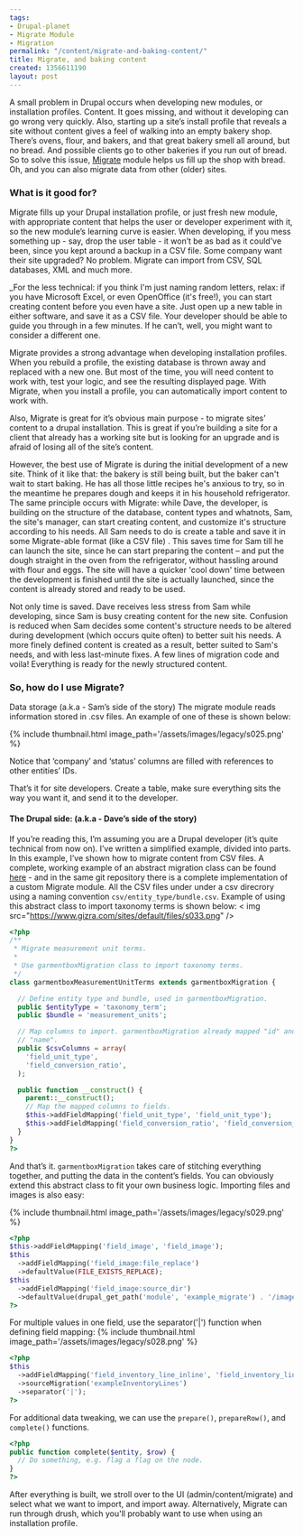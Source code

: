 ```yaml
---
tags:
- Drupal-planet
- Migrate Module
- Migration
permalink: "/content/migrate-and-baking-content/"
title: Migrate, and baking content
created: 1356611190
layout: post
---
```

A small problem in Drupal occurs when developing new modules, or installation profiles. Content.
It goes missing, and without it developing can go wrong very quickly. Also, starting up a site’s install profile that reveals a site without content gives a feel of walking into an empty bakery shop. There’s ovens, flour, and bakers, and that great bakery smell all around, but no bread. And possible clients go to other bakeries if you run out of bread. So to solve this issue, <a href="http://drupal.org/project/migrate">Migrate</a>  module helps us fill up the shop with bread.
Oh, and you can also migrate data from other (older) sites.

<!-- more -->

<h3>What is it good for?</h3>

Migrate fills up your Drupal installation profile, or just fresh new module, with appropriate content that helps the user or developer experiment with it, so the new module’s learning curve is easier. When developing, if you mess something up - say, drop the user table - it won’t be as bad as it could’ve been, since you kept around a backup in a CSV file. Some company want their site upgraded? No problem. Migrate can import from CSV, SQL databases, XML and much more.

_For the less technical: if you think I'm just naming random letters, relax: if you have Microsoft Excel, or even OpenOffice (it's free!), you can start creating content before you even have a site. Just open up a new table in either software, and save it as a CSV file. Your developer should be able to guide you through in a few minutes. If he can’t, well, you might want to consider a different one.

Migrate provides a strong advantage when developing installation profiles. When you rebuild a profile, the existing database is thrown away and replaced with a new one. But most of the time, you will need content to work with, test your logic, and see the resulting displayed page. With Migrate, when you install a profile, you can automatically import content to work with.

Also, Migrate is great for it’s obvious main purpose - to migrate sites’ content to a drupal installation. This is great if you’re building a site for a client that already has a working site but is looking for an upgrade and is afraid of losing all of the site’s content.

However, the best use of Migrate is during the initial development of a new site. Think of it like that: the bakery is still being built, but the baker can't wait to start baking. He has all those little recipes he's anxious to try, so in the meantime he prepares dough and keeps it in his household refrigerator.
The same principle occurs with Migrate: while Dave, the developer, is building on the structure of the database, content types and whatnots, Sam, the site's manager, can start creating content, and customize it's structure according to his needs. All Sam needs to do is create a table and save it in some Migrate-able format (like a CSV file) . This saves time for Sam till he can launch the site, since he can start preparing the content – and put the dough straight in the oven from the refrigerator, without hassling around with flour and eggs. The site will have a quicker 'cool down' time between the development is finished until the site is actually launched, since the content is already stored and ready to be used.

Not only time is saved. Dave receives less stress from Sam while developing, since Sam is busy creating content for the new site. Confusion is reduced when Sam decides some content's structure needs to be altered during development (which occurs quite often) to better suit his needs. A more finely defined content is created as a result, better suited to Sam's needs, and with less last-minute fixes. A few lines of migration code and voila! Everything is ready for the newly structured content.

<h3>So, how do I use Migrate?</h3>

Data storage (a.k.a - Sam’s side of the story)
The migrate module reads information stored in .csv files. An example of one of these is shown below:

{% include thumbnail.html image_path='/assets/images/legacy/s025.png' %}

Notice that ‘company’ and ‘status’ columns are filled with references to other entities’ IDs.

That’s it for site developers. Create a table, make sure everything sits the way you want it, and send it to the developer.

<h4>The Drupal side: (a.k.a - Dave’s side of the story)</h4>

If you’re reading this, I’m assuming you are a Drupal developer (it’s quite technical from now on). I’ve written a simplified example, divided into parts. In this example, I’ve shown how to migrate content from CSV files. A complete, working example of an abstract migration class can be found <a href="https://github.com/Gizra/Garment-Box/blob/7.x-1.x/garmentbox/modules/custom/garmentbox_migrate/includes/garmentbox_migrate.migrate.entity.inc">here</a> - and in the same git repository there is a complete implementation of a custom Migrate module. All the CSV files under under a csv direcrory using a naming convention ```csv/entity_type/bundle.csv```. Example of using this abstract class to import taxonomy terms is shown below:
< img src="https://www.gizra.com/sites/default/files/s033.png" />

```php
<?php
/**
 * Migrate measurement unit terms.
 *
 * Use garmentboxMigration class to import taxonomy terms.
 */
class garmentboxMeasurementUnitTerms extends garmentboxMigration {

  // Define entity type and bundle, used in garmentboxMigration.
  public $entityType = 'taxonomy_term';
  public $bundle = 'measurement_units';

  // Map columns to import. garmentboxMigration already mapped "id" and
  // "name".
  public $csvColumns = array(
    'field_unit_type',
    'field_conversion_ratio',
  );

  public function __construct() {
    parent::__construct();
    // Map the mapped columns to fields.
    $this->addFieldMapping('field_unit_type', 'field_unit_type');
    $this->addFieldMapping('field_conversion_ratio', 'field_conversion_ratio');
  }
}
?>
```

 And that’s it. ```garmentboxMigration``` takes care of stitching everything together, and putting the data in the content’s fields. You can obviously extend this abstract class to fit your own business logic.
Importing files and images is also easy:

{% include thumbnail.html image_path='/assets/images/legacy/s029.png' %}

```php
<?php
$this->addFieldMapping('field_image', 'field_image');
$this
  ->addFieldMapping('field_image:file_replace')
  ->defaultValue(FILE_EXISTS_REPLACE);
$this
  ->addFieldMapping('field_image:source_dir')
  ->defaultValue(drupal_get_path('module', 'example_migrate') . '/images');
?>
```

For multiple values in one field, use the separator('|') function when defining field mapping:
{% include thumbnail.html image_path='/assets/images/legacy/s028.png' %}

```php
<?php
$this
  ->addFieldMapping('field_inventory_line_inline', 'field_inventory_line_inline')
  ->sourceMigration('exampleInventoryLines')
  ->separator('|');
?>
```

For additional data tweaking, we can use the ```prepare()```, ```prepareRow()```, and ```complete()``` functions.

```php
<?php
public function complete($entity, $row) {
  // Do something, e.g. flag a flag on the node.
}
?>
```

After everything is built, we stroll over to the UI (admin/content/migrate) and select what we want to import, and import away. Alternatively, Migrate can run through drush, which you'll probably want to use when using an installation profile.
